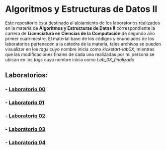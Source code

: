 # Algoritmos y Estructuras de Datos II

Este repositorio esta destinado al alojamiento de los laboratorios realizados en la materia de **Algoritmos y Estructuras de Datos II** correspondiente la carrera de **Licenciatura en Ciencias de la Computación** de segundo año primer cuatrimestre. El material base de los códigos y enunciados de los laboratorios pertenecen a la cátedra de la materia, tales archivos se pueden visualizar en los *tags* cuyo nombre inicia como *kickstart-lab0X*, mientras que las modificaciones finales de cada uno realizadas por mi persona se ubican en los *tags* cuyo nombre inicia como *Lab_0X_finalizado*.

## Laboratorios:

### - [Laboratorio 00](./Laboratorio_00)
### - [Laboratorio 01](./Laboratorio_01)
### - [Laboratorio 02](./Laboratorio_02)
### - [Laboratorio 03](./Laboratorio_03)
### - [Laboratorio 04](./Laboratorio_04)